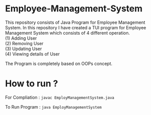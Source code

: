 # Employee-Management-System
This repository consists of Java Program for Employee Management System. In this repository I have created a TUI program for Employee Management System which consists of 4 different operation.<br>
(1) Adding User<br>  (2) Removing User<br> (3) Updating User<br>  (4) Viewing details of User

The Program is completely based on OOPs concept.



# How to run ?
For Compliation : <code>javac EmployManagementSystem.java</code>

To Run Program  : <code>java EmployManagementSystem</code>
